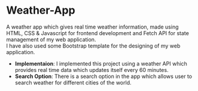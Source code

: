 # Weather-App
A weather app which gives real time weather information, made using HTML, CSS & Javascript for frontend development and Fetch API for state management of my web application.
<br>
I have also used some Bootstrap template for the designing of my web application.
<br>
- **Implementaion**: I implemented this project using a weather API which provides real time data which updates itself every 60 minutes.
- **Search Option**: There is a search option in the app which allows user to search weather for different cities of the world.
